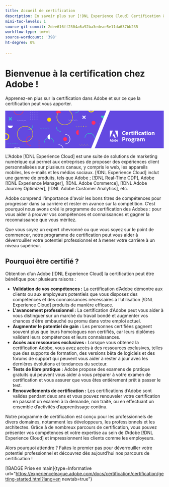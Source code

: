 ```yaml
---
title: Accueil de certification
description: En savoir plus sur [!DNL Experience Cloud] Certification à l’Adobe. Découvrez ce que la certification peut vous apporter.
mini-toc-levels: 1
source-git-commit: 2dee616ff2304a6a92ba3edeae5e11da637bb235
workflow-type: tm+mt
source-wordcount: '398'
ht-degree: 0%

---
```


# Bienvenue à la certification chez Adobe !

Apprenez-en plus sur la certification dans Adobe et sur ce que la certification peut vous apporter.

![Bannière](/help/certifications/assets/home_banner_narrow.png)

L&#39;Adobe [!DNL Experience Cloud] est une suite de solutions de marketing numérique qui permet aux entreprises de proposer des expériences client personnalisées sur plusieurs canaux, y compris le web, les appareils mobiles, les e-mails et les médias sociaux. [!DNL Experience Cloud] inclut une gamme de produits, tels que Adobe ; [!DNL Real-Time CDP], Adobe [!DNL Experience Manager], [!DNL Adobe Commerce], [!DNL Adobe Journey Optimizer], [!DNL Adobe Customer Analytics], etc.

Adobe comprend l&#39;importance d&#39;avoir les bons titres de compétences pour progresser dans sa carrière et rester en avance sur la compétition. C’est pourquoi nous avons créé le programme de certification des Adobes : pour vous aider à prouver vos compétences et connaissances et gagner la reconnaissance que vous méritez.

Que vous soyez un expert chevronné ou que vous soyez sur le point de commencer, notre programme de certification peut vous aider à déverrouiller votre potentiel professionnel et à mener votre carrière à un niveau supérieur.

## Pourquoi être certifié ?

Obtention d’un Adobe [!DNL Experience Cloud] la certification peut être bénéfique pour plusieurs raisons :

* **Validation de vos compétences :** La certification d’Adobe démontre aux clients ou aux employeurs potentiels que vous disposez des compétences et des connaissances nécessaires à l’utilisation [!DNL Experience Cloud] produits de manière efficace.
* **L&#39;avancement professionnel :** La certification d’Adobe peut vous aider à vous distinguer sur un marché du travail bondé et augmenter vos chances d’être embauché ou promu dans votre emploi actuel.
* **Augmenter le potentiel de gain :** Les personnes certifiées gagnent souvent plus que leurs homologues non certifiés, car leurs diplômes valident leurs compétences et leurs connaissances.
* **Accès aux ressources exclusives :** Lorsque vous obtenez la certification Adobe, vous avez accès à des ressources exclusives, telles que des supports de formation, des versions bêta de logiciels et des forums de support qui peuvent vous aider à rester à jour avec les dernières évolutions et tendances du secteur.
* **Tests de libre pratique :** Adobe propose des examens de pratique gratuits qui peuvent vous aider à vous préparer à votre examen de certification et vous assurer que vous êtes entièrement prêt à passer le test.
* **Renouvellements de certification :** Les certifications d’Adobe sont valides pendant deux ans et vous pouvez renouveler votre certification en passant un examen à la demande, non traité, ou en effectuant un ensemble d’activités d’apprentissage continu.

Notre programme de certification est conçu pour les professionnels de divers domaines, notamment les développeurs, les professionnels et les architectes. Grâce à de nombreux parcours de certification, vous pouvez présenter vos compétences et votre expertise au sein de l’Adobe [!DNL Experience Cloud] et impressionnent les clients comme les employeurs.

Alors pourquoi attendre ? Faites le premier pas pour déverrouiller votre potentiel professionnel et découvrez dès aujourd’hui nos parcours de certification !

[!BADGE Prise en main]{type=Informative url="https://experienceleague.adobe.com/docs/certification/certification/getting-started.html?lang=en newtab=true"}
